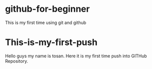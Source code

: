 # github-for-beginner
This is my first time using git and github

# This-is-my-first-push
Hello guys my name is tosan.
Here it is my first time push into GITHub Repository.
